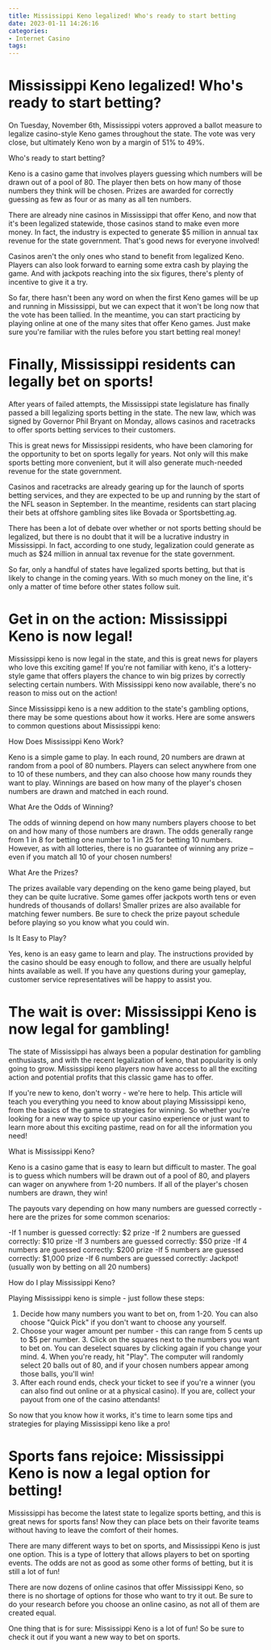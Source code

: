 ```yaml
---
title: Mississippi Keno legalized! Who's ready to start betting
date: 2023-01-11 14:26:16
categories:
- Internet Casino
tags:
---
```



#  Mississippi Keno legalized! Who's ready to start betting?

On Tuesday, November 6th, Mississippi voters approved a ballot measure to legalize casino-style Keno games throughout the state. The vote was very close, but ultimately Keno won by a margin of 51% to 49%.

Who's ready to start betting?

Keno is a casino game that involves players guessing which numbers will be drawn out of a pool of 80. The player then bets on how many of those numbers they think will be chosen. Prizes are awarded for correctly guessing as few as four or as many as all ten numbers.

There are already nine casinos in Mississippi that offer Keno, and now that it's been legalized statewide, those casinos stand to make even more money. In fact, the industry is expected to generate $5 million in annual tax revenue for the state government. That's good news for everyone involved!

 Casinos aren't the only ones who stand to benefit from legalized Keno. Players can also look forward to earning some extra cash by playing the game. And with jackpots reaching into the six figures, there's plenty of incentive to give it a try.

So far, there hasn't been any word on when the first Keno games will be up and running in Mississippi, but we can expect that it won't be long now that the vote has been tallied. In the meantime, you can start practicing by playing online at one of the many sites that offer Keno games. Just make sure you're familiar with the rules before you start betting real money!

#  Finally, Mississippi residents can legally bet on sports!

After years of failed attempts, the Mississippi state legislature has finally passed a bill legalizing sports betting in the state. The new law, which was signed by Governor Phil Bryant on Monday, allows casinos and racetracks to offer sports betting services to their customers.

This is great news for Mississippi residents, who have been clamoring for the opportunity to bet on sports legally for years. Not only will this make sports betting more convenient, but it will also generate much-needed revenue for the state government.

Casinos and racetracks are already gearing up for the launch of sports betting services, and they are expected to be up and running by the start of the NFL season in September. In the meantime, residents can start placing their bets at offshore gambling sites like Bovada or Sportsbetting.ag.

There has been a lot of debate over whether or not sports betting should be legalized, but there is no doubt that it will be a lucrative industry in Mississippi. In fact, according to one study, legalization could generate as much as $24 million in annual tax revenue for the state government.

So far, only a handful of states have legalized sports betting, but that is likely to change in the coming years. With so much money on the line, it's only a matter of time before other states follow suit.

#  Get in on the action: Mississippi Keno is now legal!

Mississippi keno is now legal in the state, and this is great news for players who love this exciting game! If you're not familiar with keno, it's a lottery-style game that offers players the chance to win big prizes by correctly selecting certain numbers. With Mississippi keno now available, there's no reason to miss out on the action!

Since Mississippi keno is a new addition to the state's gambling options, there may be some questions about how it works. Here are some answers to common questions about Mississippi keno:

How Does Mississippi Keno Work?

Keno is a simple game to play. In each round, 20 numbers are drawn at random from a pool of 80 numbers. Players can select anywhere from one to 10 of these numbers, and they can also choose how many rounds they want to play. Winnings are based on how many of the player's chosen numbers are drawn and matched in each round.

What Are the Odds of Winning?

The odds of winning depend on how many numbers players choose to bet on and how many of those numbers are drawn. The odds generally range from 1 in 8 for betting one number to 1 in 25 for betting 10 numbers. However, as with all lotteries, there is no guarantee of winning any prize – even if you match all 10 of your chosen numbers!

What Are the Prizes?

The prizes available vary depending on the keno game being played, but they can be quite lucrative. Some games offer jackpots worth tens or even hundreds of thousands of dollars! Smaller prizes are also available for matching fewer numbers. Be sure to check the prize payout schedule before playing so you know what you could win.

Is It Easy to Play?

Yes, keno is an easy game to learn and play. The instructions provided by the casino should be easy enough to follow, and there are usually helpful hints available as well. If you have any questions during your gameplay, customer service representatives will be happy to assist you.

#  The wait is over: Mississippi Keno is now legal for gambling!

The state of Mississippi has always been a popular destination for gambling enthusiasts, and with the recent legalization of keno, that popularity is only going to grow. Mississippi keno players now have access to all the exciting action and potential profits that this classic game has to offer.

If you're new to keno, don't worry - we're here to help. This article will teach you everything you need to know about playing Mississippi keno, from the basics of the game to strategies for winning. So whether you're looking for a new way to spice up your casino experience or just want to learn more about this exciting pastime, read on for all the information you need!

What is Mississippi Keno?

Keno is a casino game that is easy to learn but difficult to master. The goal is to guess which numbers will be drawn out of a pool of 80, and players can wager on anywhere from 1-20 numbers. If all of the player's chosen numbers are drawn, they win!

The payouts vary depending on how many numbers are guessed correctly - here are the prizes for some common scenarios:

-If 1 number is guessed correctly: $2 prize
-If 2 numbers are guessed correctly: $10 prize
-If 3 numbers are guessed correctly: $50 prize
-If 4 numbers are guessed correctly: $200 prize
-If 5 numbers are guessed correctly: $1,000 prize
-If 6 numbers are guessed correctly: Jackpot! (usually won by betting on all 20 numbers)

How do I play Mississippi Keno?

Playing Mississippi keno is simple - just follow these steps:

1. Decide how many numbers you want to bet on, from 1-20. You can also choose "Quick Pick" if you don't want to choose any yourself.
2. Choose your wager amount per number - this can range from 5 cents up to $5 per number.   3. Click on the squares next to the numbers you want to bet on. You can deselect squares by clicking again if you change your mind.  4. When you're ready, hit "Play". The computer will randomly select 20 balls out of 80, and if your chosen numbers appear among those balls, you'll win!
5. After each round ends, check your ticket to see if you're a winner (you can also find out online or at a physical casino). If you are, collect your payout from one of the casino attendants!



  So now that you know how it works, it's time to learn some tips and strategies for playing Mississippi keno like a pro!

#  Sports fans rejoice: Mississippi Keno is now a legal option for betting!

Mississippi has become the latest state to legalize sports betting, and this is great news for sports fans! Now they can place bets on their favorite teams without having to leave the comfort of their homes.

There are many different ways to bet on sports, and Mississippi Keno is just one option. This is a type of lottery that allows players to bet on sporting events. The odds are not as good as some other forms of betting, but it is still a lot of fun!

There are now dozens of online casinos that offer Mississippi Keno, so there is no shortage of options for those who want to try it out. Be sure to do your research before you choose an online casino, as not all of them are created equal.

One thing that is for sure: Mississippi Keno is a lot of fun! So be sure to check it out if you want a new way to bet on sports.